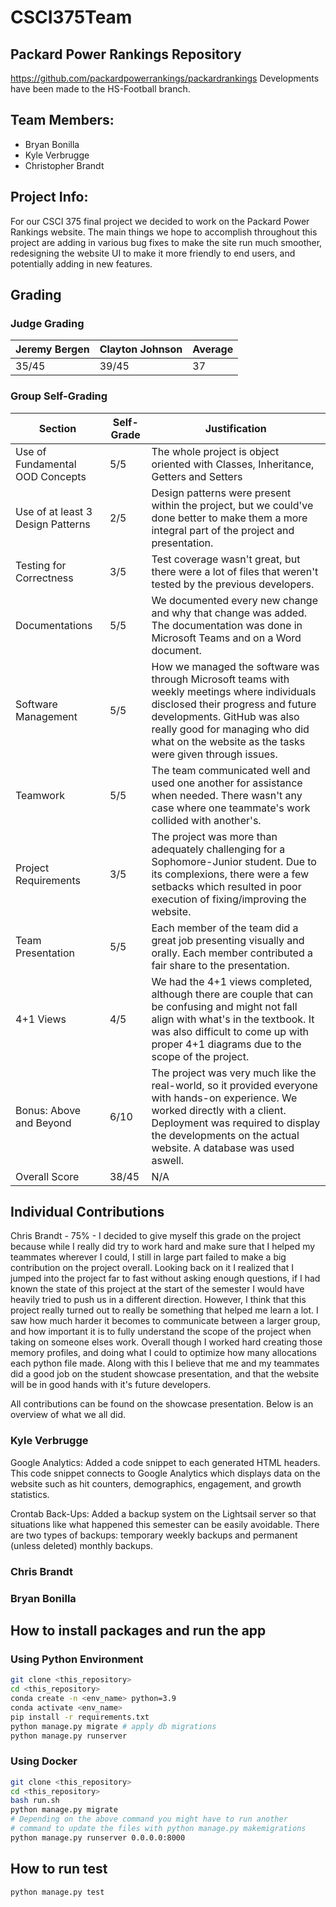 # CSCI375Team

## Packard Power Rankings Repository
https://github.com/packardpowerrankings/packardrankings
Developments have been made to the HS-Football branch.

## Team Members:
* Bryan Bonilla
* Kyle Verbrugge
* Christopher Brandt

## Project Info: 
For our CSCI 375 final project we decided to work on the Packard Power Rankings website. The main things we hope to accomplish throughout this project are adding in various bug fixes to make the site run much smoother, redesigning the website UI to make it more friendly to end users, and potentially adding in new features. 

## Grading

### Judge Grading

| Jeremy Bergen | Clayton Johnson | Average |
|---|---|---|
| 35/45 | 39/45 | 37 |

### Group Self-Grading

|  Section | Self-Grade | Justification |
---|---|---|
| Use of Fundamental OOD Concepts | 5/5 | The whole project is object oriented with Classes, Inheritance, Getters and Setters |
| Use of at least 3 Design Patterns | 2/5 | Design patterns were present within the project, but we could've done better to make them a more integral part of the project and presentation. |
| Testing for Correctness | 3/5 | Test coverage wasn't great, but there were a lot of files that weren't tested by the previous developers. |
| Documentations | 5/5 | We documented every new change and why that change was added. The documentation was done in Microsoft Teams and on a Word document. |
| Software Management | 5/5 | How we managed the software was through Microsoft teams with weekly meetings where individuals disclosed their progress and future developments. GitHub was also really good for managing who did what on the website as the tasks were given through issues. |
| Teamwork | 5/5 | The team communicated well and used one another for assistance when needed. There wasn't any case where one teammate's work collided with another's. |
| Project Requirements | 3/5 | The project was more than adequately challenging for a Sophomore-Junior student. Due to its complexions, there were a few setbacks which resulted in poor execution of fixing/improving the website. |
| Team Presentation | 5/5 | Each member of the team did a great job presenting visually and orally. Each member contributed a fair share to the presentation. |
| 4+1 Views | 4/5 | We had the 4+1 views completed, although there are couple that can be confusing and might not fall align with what's in the textbook. It was also difficult to come up with proper 4+1 diagrams due to the scope of the project. |
| Bonus: Above and Beyond | 6/10 | The project was very much like the real-world, so it provided everyone with hands-on experience. We worked directly with a client. Deployment was required to display the developments on the actual website. A database was used aswell. |
| Overall Score | 38/45 | N/A |

## Individual Contributions
Chris Brandt - 75% - I decided to give myself this grade on the project because while I really did try to work hard and make sure that I helped my teammates wherever I could, I still in large part failed to make a big contribution on the project overall. Looking back on it I realized that I jumped into the project far to fast without asking enough questions, if I had known the state of this project at the start of the semester I would have heavily tried to push us in a different direction. However, I think that this project really turned out to really be something that helped me learn a lot. I saw how much harder it becomes to communicate between a larger group, and how important it is to fully understand the scope of the project when taking on someone elses work. Overall though I worked hard creating those memory profiles, and doing what I could to optimize how many allocations each python file made. Along with this I believe that me and my teammates did a good job on the student showcase presentation, and that the website will be in good hands with it's future developers.

All contributions can be found on the showcase presentation. Below is an overview of what we all did.

### Kyle Verbrugge
Google Analytics: Added a code snippet to each generated HTML headers. This code snippet connects to Google Analytics which displays data on the website such as hit counters, demographics, engagement, and growth statistics.

Crontab Back-Ups: Added a backup system on the Lightsail server so that situations like what happened this semester can be easily avoidable. There are two types of backups: temporary weekly backups and permanent (unless deleted) monthly backups.

### Chris Brandt

### Bryan Bonilla

## How to install packages and run the app

### Using Python Environment

```bash
git clone <this_repository>
cd <this_repository>
conda create -n <env_name> python=3.9
conda activate <env_name>
pip install -r requirements.txt
python manage.py migrate # apply db migrations
python manage.py runserver
```

### Using Docker

```bash
git clone <this_repository>
cd <this_repository>
bash run.sh
python manage.py migrate
# Depending on the above command you might have to run another 
# command to update the files with python manage.py makemigrations
python manage.py runserver 0.0.0.0:8000
```

## How to run test

```bash
python manage.py test
```
